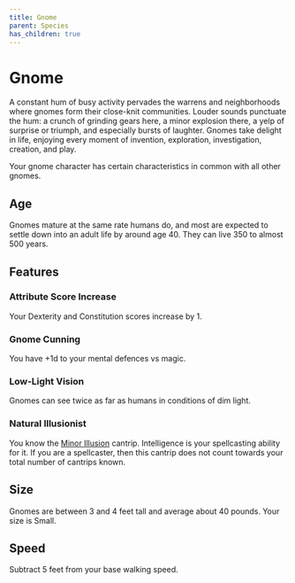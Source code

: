 ```yaml
---
title: Gnome
parent: Species
has_children: true
---
```


# Gnome
A constant hum of busy activity pervades the warrens and neighborhoods where gnomes form their close-knit communities. Louder sounds punctuate the hum: a crunch of grinding gears here, a minor explosion there, a yelp of surprise or triumph, and especially bursts of laughter. Gnomes take delight in life, enjoying every moment of invention, exploration, investigation, creation, and play.

Your gnome character has certain characteristics in common with all other gnomes.

## Age
Gnomes mature at the same rate humans do, and most are expected to settle down into an adult life by around age 40. They can live 350 to almost 500 years.

## Features

### Attribute Score Increase
Your Dexterity and Constitution scores increase by 1.

### Gnome Cunning
You have +1d to your mental defences vs magic.

### Low-Light Vision
Gnomes can see twice as far as humans in conditions of dim light.

### Natural Illusionist
You know the [Minor Illusion](https://stormchaserroleplaying.com/stormchaserRPG/Spells/Cantrips/Illusion/#minor-illusion) cantrip. Intelligence is your spellcasting ability for it. If you are a spellcaster, then this cantrip does not count towards your total number of cantrips known.

## Size
Gnomes are between 3 and 4 feet tall and average about 40 pounds. Your size is Small.

## Speed
Subtract 5 feet from your base walking speed.
